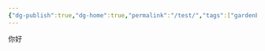 ```yaml
---
{"dg-publish":true,"dg-home":true,"permalink":"/test/","tags":["gardenEntry"],"dgPassFrontmatter":true,"created":"2024-11-30T14:08:00.847+08:00","updated":"2024-11-30T14:08:20.244+08:00"}
---
```



 你好